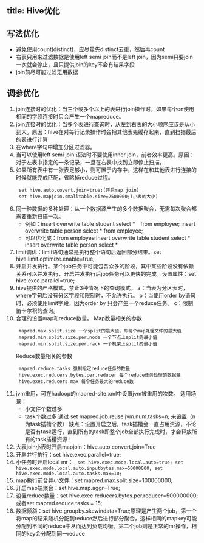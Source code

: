 title: Hive优化
---

## 写法优化
   - 避免使用count(distinct)，应尽量先distinct去重，然后再count
   - 右表只用来过滤数据是使用left semi join而不是left join，因为semi只要join一次就会停止，且只提供join的key不会有结果字段
   - join前尽可能过滤无用数据

## 调参优化
   1. join连接时的优化：当三个或多个以上的表进行join操作时，如果每个on使用相同的字段连接时只会产生一个mapreduce。
   2. join连接时的优化：当多个表进行查询时，从左到右表的大小顺序应该是从小到大。原因：hive在对每行记录操作时会把其他表先缓存起来，直到扫描最后的表进行计算
   3. 在where字句中增加分区过滤器。
   4. 当可以使用left semi join 语法时不要使用inner join，前者效率更高。原因：对于左表中指定的一条记录，一旦在右表中找到立即停止扫描。
   5. 如果所有表中有一张表足够小，则可置于内存中，这样在和其他表进行连接的时候就能完成匹配，省略掉reduce过程。
      ```
       set hive.auto.covert.join=true;(开启map join)
       set hive.mapjoin.smalltable.size=2500000;(小表的大小)
      ```
   6. 同一种数据的多种处理：从一个数据源产生的多个数据聚合，无需每次聚合都需要重新扫描一次。
      - 例如：insert overwrite table student select *　from employee; insert overwrite table person select * from employee;
      - 可以优化成：from employee insert overwrite table student select * insert overwrite table person select *
   7. limit调优：limit语句通常是执行整个语句后返回部分结果。set hive.limit.optimize.enable=true;
   8. 开启并发执行。某个job任务中可能包含众多的阶段，其中某些阶段没有依赖关系可以并发执行，开启并发执行后job任务可以更快的完成。设置属性：set hive.exec.parallel=true;
   9. hive提供的严格模式，禁止3种情况下的查询模式。
       a：当表为分区表时，where字句后没有分区字段和限制时，不允许执行。
       b：当使用order by语句时，必须使用limit字段，因为order by 只会产生一个reduce任务。
       c：限制笛卡尔积的查询。
   10. 合理的设置map和reduce数量。
       Map数量相关的参数
          ```
           mapred.max.split.size 一个split的最大值，即每个map处理文件的最大值
           mapred.min.split.size.per.node 一个节点上split的最小值
           mapred.min.split.size.per.rack 一个机架上split的最小值
          ```
       Reduce数量相关的参数
          ```
           mapred.reduce.tasks 强制指定reduce任务的数量
           hive.exec.reducers.bytes.per.reducer 每个reduce任务处理的数据量
           hive.exec.reducers.max 每个任务最大的reduce数
          ```
   11. jvm重用，可在hadoop的mapred-site.xml中设置jvm被重用的次数。
       适用场景：
          - 小文件个数过多
          - task个数过多
       通过 set mapred.job.reuse.jvm.num.tasks=n; 来设置（n为task插槽个数）
       缺点：设置开启之后，task插槽会一直占用资源，不论是否有task运行，直到所有的task即整个job全部执行完成时，才会释放所有的task插槽资源！
   12. 大表join小表时开启mapjoin：hive.auto.convert.join=True
   13. 开启并行执行：set hive.exec.parallel=true;
   14. 小任务时开启local mr：
      ``` 
       set hive.exec.mode.local.auto=true;
       set hive.exec.mode.local.auto.inputbytes.max=50000000;
       set hive.exec.mode.local.auto.tasks.max=10;
      ```
   15. map执行前合并小文件：set mapred.max.split.size=100000000;
   16. 开启map端聚合：set hive.map.aggr=True;
   17. 设置reduce数量：set hive.exec.reducers.bytes.per.reducer=500000000;或者set mapred.reduce.tasks = 15;
   18. 数据倾斜：set hive.groupby.skewindata=True;原理是产生两个job，第一个将map的结果随机分配到reduce然后进行部分聚合，这样相同的mapkey可能分配到不同的reduce中从而达到负载均衡。第二个job则是正常的mr操作，相同的key会分配到同一reduce